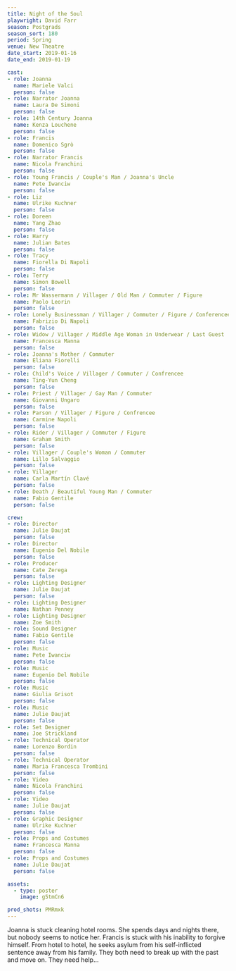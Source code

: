 ```yaml
---
title: Night of the Soul
playwright: David Farr
season: Postgrads
season_sort: 180
period: Spring
venue: New Theatre
date_start: 2019-01-16
date_end: 2019-01-19

cast:
- role: Joanna
  name: Mariele Valci
  person: false
- role: Narrator Joanna
  name: Laura De Simoni
  person: false
- role: 14th Century Joanna
  name: Kenza Louchene
  person: false
- role: Francis
  name: Domenico Sgrò
  person: false
- role: Narrator Francis
  name: Nicola Franchini
  person: false
- role: Young Francis / Couple's Man / Joanna's Uncle
  name: Pete Iwanciw
  person: false
- role: Liz
  name: Ulrike Kuchner
  person: false
- role: Doreen
  name: Yang Zhao
  person: false
- role: Harry
  name: Julian Bates
  person: false
- role: Tracy
  name: Fiorella Di Napoli
  person: false
- role: Terry
  name: Simon Bowell
  person: false
- role: Mr Wassermann / Villager / Old Man / Commuter / Figure
  name: Paolo Leorin
  person: false
- role: Lonely Businessman / Villager / Commuter / Figure / Conferencee
  name: Fabrizio Di Napoli
  person: false
- role: Widow / Villager / Middle Age Woman in Underwear / Last Guest
  name: Francesca Manna
  person: false
- role: Joanna's Mother / Commuter
  name: Eliana Fiorelli
  person: false
- role: Child's Voice / Villager / Commuter / Confrencee
  name: Ting-Yun Cheng
  person: false
- role: Priest / Villager / Gay Man / Commuter
  name: Giovanni Ungaro
  person: false
- role: Parson / Villager / Figure / Confrencee
  name: Carmine Napoli
  person: false
- role: Rider / Villager / Commuter / Figure
  name: Graham Smith
  person: false 
- role: Villager / Couple's Woman / Commuter
  name: Lillo Salvaggio
  person: false 
- role: Villager
  name: Carla Martín Clavé
  person: false 
- role: Death / Beautiful Young Man / Commuter
  name: Fabio Gentile
  person: false 

crew:
- role: Director
  name: Julie Daujat
  person: false
- role: Director
  name: Eugenio Del Nobile
  person: false
- role: Producer
  name: Cate Zerega
  person: false
- role: Lighting Designer
  name: Julie Daujat
  person: false
- role: Lighting Designer
  name: Nathan Penney
- role: Lighting Designer
  name: Zoe Smith
- role: Sound Designer
  name: Fabio Gentile
  person: false
- role: Music
  name: Pete Iwanciw
  person: false
- role: Music
  name: Eugenio Del Nobile
  person: false
- role: Music
  name: Giulia Grisot
  person: false
- role: Music
  name: Julie Daujat
  person: false
- role: Set Designer
  name: Joe Strickland
- role: Technical Operator
  name: Lorenzo Bordin
  person: false
- role: Technical Operator
  name: Maria Francesca Trombini
  person: false
- role: Video
  name: Nicola Franchini
  person: false
- role: Video
  name: Julie Daujat
  person: false
- role: Graphic Designer
  name: Ulrike Kuchner
  person: false
- role: Props and Costumes
  name: Francesca Manna
  person: false
- role: Props and Costumes
  name: Julie Daujat
  person: false

assets:
  - type: poster
    image: g5tmCn6

prod_shots: PMRmxk
---
```


Joanna is stuck cleaning hotel rooms. She spends days and nights there, but nobody seems to notice her.
Francis is stuck with his inability to forgive himself. From hotel to hotel, he seeks asylum from his self-inflicted sentence away from his family.
They both need to break up with the past and move on. They need help...
